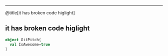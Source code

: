 ---

@title[it has broken code higlight]
## it has broken code higlight
 
```scala
object GitPitch{
  val IsAwesome=true
}
```
